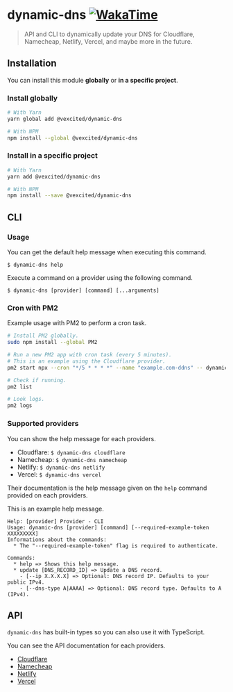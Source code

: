 # dynamic-dns [![WakaTime](https://wakatime.com/badge/user/0839e595-e07a-435c-8d59-ed95f2a3d6dd/project/9c25322f-0486-4f84-bb88-086c57a8e56b.svg?style=flat-square)](https://wakatime.com/@Vexcited/projects/ngorfgqkor)

> API and CLI to dynamically update your DNS for Cloudflare, Namecheap, Netlify, Vercel, and maybe more in the future.

## Installation

You can install this module **globally** or **in a specific project**.

### Install globally

```bash
# With Yarn
yarn global add @vexcited/dynamic-dns

# With NPM
npm install --global @vexcited/dynamic-dns
```

### Install in a specific project
```bash
# With Yarn
yarn add @vexcited/dynamic-dns

# With NPM
npm install --save @vexcited/dynamic-dns
```

## CLI

### Usage

You can get the default help message when executing this command.

`$ dynamic-dns help`

Execute a command on a provider using the following command.

`$ dynamic-dns [provider] [command] [...arguments]`

### Cron with PM2

Example usage with PM2 to perform a cron task.

```bash
# Install PM2 globally.
sudo npm install --global PM2

# Run a new PM2 app with cron task (every 5 minutes).
# This is an example using the Cloudflare provider.
pm2 start npx --cron "*/5 * * * *" --name "example.com-ddns" -- dynamic-dns cloudflare --token TOKEN_XXXXXXXXXXXX update ZONE_ID_XXXXXXX RECORD_ID_XXXXXXX --cloudflare-proxied 1

# Check if running.
pm2 list

# Look logs.
pm2 logs
```

### Supported providers

You can show the help message for each providers.

- Cloudflare: `$ dynamic-dns cloudflare`
- Namecheap: `$ dynamic-dns namecheap`
- Netlify: `$ dynamic-dns netlify`
- Vercel: `$ dynamic-dns vercel`

Their documentation is the help message given on the `help` command
provided on each providers.

This is an example help message.
```
Help: [provider] Provider - CLI
Usage: dynamic-dns [provider] [command] [--required-example-token XXXXXXXXX]
Informations about the commands:
  * The "--required-example-token" flag is required to authenticate.

Commands:
  * help => Shows this help message.
  * update [DNS_RECORD_ID] => Update a DNS record.
    - [--ip X.X.X.X] => Optional: DNS record IP. Defaults to your public IPv4.
    - [--dns-type A|AAAA] => Optional: DNS record type. Defaults to A (IPv4). 
```
## API

`dynamic-dns` has built-in types so you can also use it with TypeScript.

You can see the API documentation for each providers.
- [Cloudflare](./docs/cloudflare.md)
- [Namecheap](./docs/namecheap.md)
- [Netlify](./docs/netlify.md)
- [Vercel](./docs/vercel.md)
